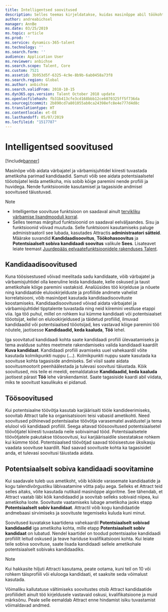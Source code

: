 ```yaml
---
title: Intelligentsed soovitused
description: Selles teemas kirjeldatakse, kuidas masinõppe abil töökohtadele ja töökoha kandidaatidele soovitusi anda.
author: andreabichsel
manager: AnnBe
ms.date: 03/25/2019
ms.topic: article
ms.prod: ''
ms.service: dynamics-365-talent
ms.technology: ''
ms.search.form: ''
audience: Application User
ms.reviewer: anbichse
ms.search.scope: Talent, Core
ms.custom: 7521
ms.assetid: 3b953d5f-6325-4c9e-8b9b-6ab0458a73f8
ms.search.region: Global
ms.author: anbichse
ms.search.validFrom: 2018-10-15
ms.dyn365.ops.version: Talent October 2018 update
ms.openlocfilehash: fb31b413cfe3cd168bbb12ce6070325ff5f736da
ms.sourcegitcommit: 2b890cd7a801055ab0ca24398efc8e4e777d4d8c
ms.translationtype: HT
ms.contentlocale: et-EE
ms.lasthandoff: 05/07/2019
ms.locfileid: "1517787"
---
```

# <a name="intelligent-recommendations"></a>Intelligentsed soovitused

[!include[banner](../includes/banner.md)]

Masinõpe võib aidata värbajatel ja värbamisjuhtidel kiiresti tuvastada ametikoha parimad kandidaadid. Samuti võib see aidata potentsiaalsetel tööotsijatel leida ametikoha, mis sobib kõige paremini nende profiili ja huvidega. Nende funktsioonide kasutamisel ja tagasiside andmisel soovitused täiustuvad.

> [!NOTE] 
> - Intelligentse soovituse funktsioon on saadaval ainult [tervikliku värbamise lisandmooduli korral](https://docs.microsoft.com/en-us/dynamics365/unified-operations/talent/attract-comprehensive-hiring).
> - Selles teemas märgitud funktsioonid on saadaval eelväljaandes. Sisu ja funktsioonid võivad muutuda. Selle funktsiooni kasutamiseks paluge administraatoril see lubada, kasutades Attractis **administraatori sätteid**. Määrake suvandid **Kandidaadisoovitus**, **Töökohasoovitus** ja **Potentsiaalselt sobiva kandidaadi soovitus** valikule **Sees**. Lisateavet leiate teemast [Juurdepääs eelvaatefunktsioonidele rakenduses Talent](https://docs.microsoft.com/en-us/dynamics365/unified-operations/talent/access-preview-feature). 


## <a name="candidate-recommendations"></a>Kandidaadisoovitused

Kuna töösisestused võivad meelitada sadu kandidaate, võib värbajatel ja värbamisjuhtidel olla keeruline leida kandidaate, kelle oskused ja taust ametikohale kõige paremini vastaksid. Analüüsides töö kirjelduse ja nõuete ning kandidaatide elulookirjelduste ja profiilide andmete vahelist korrelatsiooni, võib masinõpet kasutada kandidaadisoovituste koostamiseks. Kandidaadisoovitused võivad aidata värbajatel ja värbamisjuhtidel tipptalente tuvastada ning neid kiiremini vestluse etappi viia. Iga töö puhul, millel on rohkem kui kümme kandidaati või potentsiaalset tööotsijat, kellel on elulookirjeldused ja täidetud profiilid, ilmuvad kandidaadid või potentsiaalsed tööotsijad, kes vastavad kõige paremini töö nõutele, jaotisesse **Kandidaadid, keda kaaluda**, **Töö** lehel.

Iga soovitatud kandidaadi kohta saate kandidaadi profiili ülevaatamiseks ja tema avalduse suhtes meetmete rakendamiseks valida kandidaadi kaardilt **Kuva kandidaat**. Kandidaadi profiili avamiseks uuel vahekaardil võite kasutada kolmikpunkti nuppu (**...**). Kolmikpunkti nuppu saate kasutada ka soovituse kohta tagasiside andmiseks. Sel viisil saate aidata soovitusmootorit peenhäälestada ja tulevasi soovitusi täiustada. Kõik soovitused, mis teile ei meeldi, eemaldatakse **Kandidaadid, keda kaaluda** jaotisest pärast **Töö** lehe värskendamist. Saate tagasiside kaardi abil viidata, miks te soovitust kasulikuks ei pidanud.

## <a name="job-recommendations"></a>Töösoovitused 

Kui potentsiaalne töövõtja kasutab karjäärisaiti tööle kandideerimiseks, soovitab Attract talle ka organisatsiooni teisi vabasid ametikohti. Need soovitused põhinevad potentsiaalse töövõtja varasematel avaldustel ja tema elulool või kandidaadi profiilil. Seega aitavad töösoovitused potentsiaalsetel töövõtjatel kiiresti tuvastada neile sobivaimad tööd. Potentsiaalsetele töövõtjatele pakutakse töösoovitusi, kui karjäärisaidile sisestatakse rohkem kui kümme tööd. Potentsiaalsed töövõtjad saavad töösisestuse üksikasju vaadata soovituse kaardilt. Nad saavad soovituste kohta ka tagasisidet anda, et tulevasi soovitusi täiustada aidata.

## <a name="prospect-recommendations"></a>Potentsiaalselt sobiva kandidaadi soovitamine 

Kui saadavale tuleb uus ametikoht, võib kõikide varasemate kandidaatide ja kogu talendivõrgustiku läbivaatamine võtta palju aega. Selleks et Attract teid selles aitaks, võite kasutada nutikaid masinõppe algoritme. See tähendab, et Attract vaatab läbi kõik kandidaadid ja soovitab selleks sobivaid niipea, kui ametikoha loote. Soovituste vaatamiseks lubage ametikoha jaoks etapp **Potentsiaalselt sobiv kandidaat**. Attractil võib kogu kandidaatide andmebaasi sirvimiseks ja soovituste tegemiseks kuluda kuni minut.

Soovitused kuvatakse kaartidena vahekaardil **Potentsiaalselt sobivad kandidaadid** iga ametikoha kohta, mille etapp **Potentsiaalselt sobiv kandidaat** on lubatud. Nendel kaartidel on toodud potentsiaalse kandidaadi profiililt leitud oskused ja teave hariduse kvalifikatsiooni kohta. Kui leiate teile sobiva soovituse, saate lisada kandidaadi sellele ametikohale potentsiaalselt sobivaks kandidaadiks.

> [!NOTE]
> Kui hakkasite hiljuti Attracti kasutama, peate ootama, kuni teil on 10 või rohkem täisprofiili või elulooga kandidaati, et saaksite seda võimalust kasutada.

Võimaliku kallutatuse vältimiseks soovitustes otsib Attract kandidaatide profiilidelt ainult töö kirjeldusele vastavaid oskusi, kvalifikatsioone ja muid märksõnu. Peale selle eemaldab Attract enne hindamist isiku tuvastamist võimaldavad andmed.

